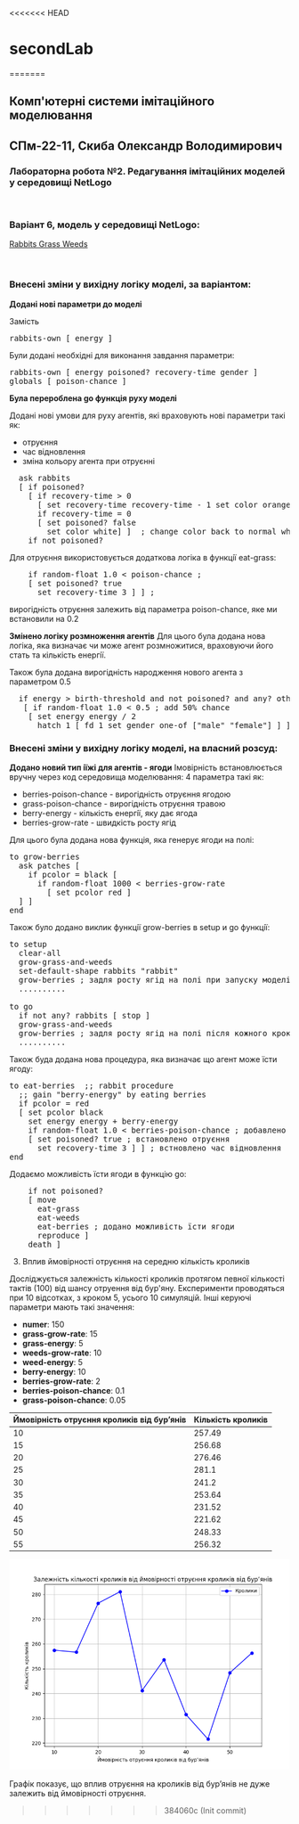 <<<<<<< HEAD
# secondLab
=======
## Комп'ютерні системи імітаційного моделювання

## СПм-22-11, **Скиба Олександр Володимирович**

### Лабораторна робота №**2**. Редагування імітаційних моделей у середовищі NetLogo

<br>

### Варіант 6, модель у середовищі NetLogo:

[Rabbits Grass Weeds](http://www.netlogoweb.org/launch#http://www.netlogoweb.org/assets/modelslib/Sample%20Models/Biology/Rabbits%20Grass%20Weeds.nlogo)

<br>

### Внесені зміни у вихідну логіку моделі, за варіантом:

**Доданi новi параметри до моделi**

Замість
<pre>
rabbits-own [ energy ]
</pre>

Були додані необхідні для виконання завдання параметри:
<pre>
rabbits-own [ energy poisoned? recovery-time gender ]
globals [ poison-chance ]
</pre>

**Була перероблена go функцiя руху моделi**

Доданi новi умови для руху агентiв, якi враховують новi параметри такi як:

- отруєння
- час відновлення
- змiна кольору агента при отруєнні

<pre>
  ask rabbits
  [ if poisoned? 
    [ if recovery-time > 0 
      [ set recovery-time recovery-time - 1 set color orange]
      if recovery-time = 0 
      [ set poisoned? false
        set color white] ]  ; change color back to normal when recovered
    if not poisoned?
</pre>

Для отруєння використовується додаткова логiка в функцiї eat-grass:

<pre>
    if random-float 1.0 < poison-chance ;
    [ set poisoned? true
      set recovery-time 3 ] ] ;
</pre>

вирогiднiсть отруєння залежить від параметра poison-chance, яке ми встановили на 0.2

**Змiнено логiку розмноження агентiв**
Для цього була додана нова логiка, яка визначає чи може агент розмножитися,
враховуючи його стать та кiлькiсть енергiї.

Також була додана вирогiднiсть народження нового агента з параметром 0.5
<pre>
  if energy > birth-threshold and not poisoned? and any? other rabbits in-radius 1 with [gender != [gender] of myself and energy > birth-threshold and not poisoned?]
   [ if random-float 1.0 < 0.5 ; add 50% chance
    [ set energy energy / 2
      hatch 1 [ fd 1 set gender one-of ["male" "female"] ] ] ] ;
</pre>

### Внесені зміни у вихідну логіку моделі, на власний розсуд:

**Додано новий тип iїжi для агентiв - ягоди**
Імовірність встановлюється вручну через код середовища моделювання:
4 параметра такі як:

- berries-poison-chance - вирогiднiсть отруєння ягодою
- grass-poison-chance - вирогiднiсть отруєння травою
- berry-energy - кiлькiсть енергiї, яку дає ягода
- berries-grow-rate - швидкiсть росту ягiд

Для цього була додана нова функцiя, яка генерує ягоди на полi:
<pre>
to grow-berries
  ask patches [
    if pcolor = black [
      if random-float 1000 < berries-grow-rate
        [ set pcolor red ]
  ] ]
end
</pre>

Також було додано виклик функцiї grow-berries в setup и go функцiї:
<pre>
to setup
  clear-all
  grow-grass-and-weeds
  set-default-shape rabbits "rabbit"
  grow-berries ; задля росту ягiд на полi при запуску моделi
  ..........

to go
  if not any? rabbits [ stop ]
  grow-grass-and-weeds
  grow-berries ; задля росту ягiд на полi пiсля кожного кроку
  ..........
</pre>

Також буда додана нова процедура, яка визначає що агент може їсти ягоду:
<pre>
to eat-berries  ;; rabbit procedure
  ;; gain "berry-energy" by eating berries
  if pcolor = red
  [ set pcolor black
    set energy energy + berry-energy 
    if random-float 1.0 < berries-poison-chance ; добавлено вирогiднiсть отруєння ягодою
    [ set poisoned? true ; встановлено отруєння
      set recovery-time 3 ] ] ; встновлено час відновлення
end
</pre>

Додаємо можливість їсти ягоди в функцiю go:

<pre>
    if not poisoned? 
    [ move 
      eat-grass 
      eat-weeds 
      eat-berries ; додано можливість їсти ягоди 
      reproduce ]
    death ]
</pre>

3. Вплив ймовірності отруєння на середню кількість кроликів

Досліджується залежність кількостi кроликів протягом певної кількості тактів (100)
від шансу отруення вiд бур'яну.
Експерименти проводяться при 10 вiдсотках, з кроком 5, усього 10 симуляцій.
Інші керуючі параметри мають такi значення:

- **numer**: 150
- **grass-grow-rate**: 15
- **grass-energy**: 5
- **weeds-grow-rate**: 10
- **weed-energy**: 5
- **berry-energy**: 10
- **berries-grow-rate**: 2
- **berries-poison-chance**: 0.1
- **grass-poison-chance**: 0.05

<table>
<thead>
<tr><th>Ймовірність отруєння кроликів від бур’янів</th><th>Кількість кроликів</th></tr>
</thead>
<tbody>
<tr><td>10</td><td>257.49</td></tr>
<tr><td>15</td><td>256.68</td></tr>
<tr><td>20</td><td>276.46</td></tr>
<tr><td>25</td><td>281.1</td></tr>
<tr><td>30</td><td>241.2</td></tr>
<tr><td>35</td><td>253.64</td></tr>
<tr><td>40</td><td>231.52</td></tr>
<tr><td>45</td><td>221.62</td></tr>
<tr><td>50</td><td>248.33</td></tr>
<tr><td>55</td><td>256.32</td></tr>
</tbody>
</table>

![Залежність середньої кiлькостi_кроликiв_вiд_отруєння](img_1.png)

Графік показує, що вплив отруєння на кроликів від бур’янів не дуже залежить від ймовірності отруєння.



>>>>>>> 384060c (Init commit)
